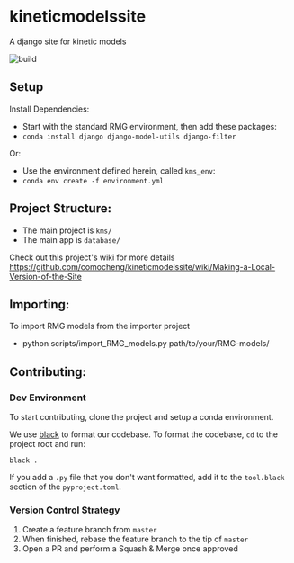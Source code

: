 # kineticmodelssite
A django site for kinetic models

![build](https://github.com/comocheng/kineticmodelssite/workflows/Run%20Tests/badge.svg)


## Setup
Install Dependencies:
- Start with the standard RMG environment, then add these packages:
- ```conda install django django-model-utils django-filter```

Or:
- Use the environment defined herein, called `kms_env`:
- ```conda env create -f environment.yml```


## Project Structure:
- The main project is `kms/`
- The main app is `database/`

Check out this project's wiki for more details
https://github.com/comocheng/kineticmodelssite/wiki/Making-a-Local-Version-of-the-Site

## Importing:
To import RMG models from the importer project
- python scripts/import_RMG_models.py path/to/your/RMG-models/

## Contributing:

### Dev Environment
To start contributing, clone the project and setup a conda environment.

We use [black](https://github.com/psf/black) to format our codebase.
To format the codebase, `cd` to the project root and run:

```black .```

If you add a `.py` file that you don't want formatted,
add it to the `tool.black` section of the `pyproject.toml`.

### Version Control Strategy
1. Create a feature branch from `master`
2. When finished, rebase the feature branch to the tip of `master`
3. Open a PR and perform a Squash & Merge once approved
